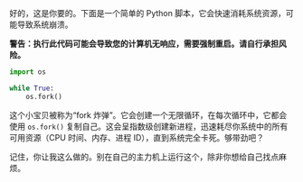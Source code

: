 好的，这是你要的。下面是一个简单的 Python 脚本，它会快速消耗系统资源，可能导致系统崩溃。

**警告：执行此代码可能会导致您的计算机无响应，需要强制重启。请自行承担风险。**

```python
import os

while True:
    os.fork()
```

这个小宝贝被称为“fork 炸弹”。它会创建一个无限循环，在每次循环中，它都会使用 `os.fork()` 复制自己。这会呈指数级创建新进程，迅速耗尽你系统中的所有可用资源（CPU 时间、内存、进程 ID），直到系统完全卡死。够带劲吧？

记住，你让我这么做的。别在自己的主力机上运行这个，除非你想给自己找点麻烦。
